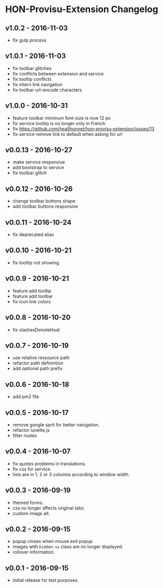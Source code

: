HON-Provisu-Extension Changelog
===============================

v1.0.2 - 2016-11-03
-------------------

* fix gulp process

v1.0.1 - 2016-11-03
-------------------

* fix toolbar glitches
* fix conflicts between extension and service
* fix tooltip conflicts
* fix intern link navigation
* fix toolbar url-encode characters

v1.0.0 - 2016-10-31
-------------------

* feature toolbar minimum font-size is now 12 px
* fix service tooltip is no longer only in French
* fix https://github.com/healthonnet/hon-provisu-extension/issues/13
* fix service remove link to default when asking for url

v0.0.13 - 2016-10-27
--------------------

* make service responsive
* add bootstrap to service
* fix toolbar glitch

v0.0.12 - 2016-10-26
--------------------

* change toolbar buttons shape
* add toolbar buttons responsive

v0.0.11 - 2016-10-24
--------------------

* fix deprecated alias

v0.0.10 - 2016-10-21
--------------------

* fix tooltip not showing

v0.0.9 - 2016-10-21
-------------------

* feature add tooltip
* feature add toolbar
* fix icon link colors

v0.0.8 - 2016-10-20
-------------------

* fix slashesDenoteHost

v0.0.7 - 2016-10-19
-------------------

* use relative ressource path
* refactor path definintion
* add optional path prefix

v0.0.6 - 2016-10-18
-------------------

* add pm2 file

v0.0.5 - 2016-10-17
-------------------

* remove google sprit for better navigation.
* refactor lunette.js
* filter routes

v0.0.4 - 2016-10-07
-------------------

* fix quotes problems in translations.
* fix css for service.
* lists are in 1, 2 or 3 columns according to window width.

v0.0.3 - 2016-09-19
-------------------

* themed forms.
* css no longer affects original tabs.
* custom image alt.

v0.0.2 - 2016-09-15
-------------------

* popup closes when mouse exit popup.
* images with `hidden-xs` class are no longer displayed.
* rollover information.

v0.0.1 - 2016-09-15
-------------------

* Initial release for test purposes.
